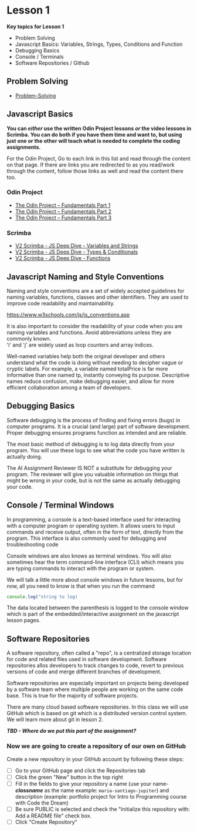# Lesson 1

**Key topics for Lesson 1**

- Problem Solving
- Javascript Basics: Variables, Strings, Types, Conditions and Function
- Debugging Basics
- Console / Terminals
- Software Repositories / Github

## Problem Solving

- [Problem-Solving](../assets/Problem-Solving.md)

## Javascript Basics

**You can _either_ use the written Odin Project lessons _or_ the video lessons in Scrimba. You can do both if you have them time and want to, but using just one or the other will teach what is needed to complete the coding assignments.**

For the Odin Project, Go to each link in this list and read through the content on that page. If there are links you are redirected to as you read/work through the content, follow those links as well and read the content there too.

### Odin Project

- [The Odin Project – Fundamentals Part 1](https://www.theodinproject.com/paths/foundations/courses/foundations/lessons/fundamentals-part-1)
- [The Odin Project – Fundamentals Part 2](https://www.theodinproject.com/paths/foundations/courses/foundations/lessons/fundamentals-part-2)
- [The Odin Project – Fundamentals Part 3](https://www.theodinproject.com/paths/foundations/courses/foundations/lessons/fundamentals-part-3)

### Scrimba

- [V2 Scrimba - JS Deep Dive - Variables and Strings](https://v2.scrimba.com/javascript-deep-dive-c0a/~04)
- [V2 Scrimba - JS Deep Dive - Types & Conditionals](https://v2.scrimba.com/javascript-deep-dive-c0a/~0g)
- [V2 Scrimba - JS Deep Dive - Functions](https://v2.scrimba.com/javascript-deep-dive-c0a/~0q)

## Javascript Naming and Style Conventions

Naming and style conventions are a set of widely accepted guidelines for naming variables, functions, classes and other identifiers. They are used to improve code readability and maintainability.

https://www.w3schools.com/js/js_conventions.asp

It is also important to consider the readability of your code when you are naming variables and functions. Avoid abbreviations unless they are commonly known.  
'i' and 'j' are widely used as loop counters and array indices.

Well-named variables help both the original developer and others understand what the code is doing without needing to decipher vague or cryptic labels. For example, a variable named totalPrice is far more informative than one named tp, instantly conveying its purpose. Descriptive names reduce confusion, make debugging easier, and allow for more efficient collaboration among a team of developers.

## Debugging Basics

Software debugging is the process of finding and fixing errors (bugs) in computer programs. It is a crucial (and large) part of software development. Proper debugging ensures programs function as intended and are reliable.

The most basic method of debugging is to log data directly from your program. You will use these logs to see what the code you have written is actually doing.

The AI Assignment Reviewer IS NOT a substitute for debugging your program. The reviewer will give you valuable information on things that might be wrong in your code, but is not the same as actually debugging your code.

## Console / Terminal Windows

In programming, a console is a text-based interface used for interacting with a computer program or operating system. It allows users to input commands and receive output, often in the form of text, directly from the program. This interface is also commonly used for debugging and troubleshooting code

Console windows are also knows as terminal windows. You will also sometimes hear the term command-line interface (CLI) which means you are typing commands to interact with the program or system.

We will talk a little more about console windows in future lessons, but for now, all you need to know is that when you run the command

```javascript
console.log("string to log)
```

The data located between the parenthesis is logged to the console window which is part of the embedded/interactive assignment on the javascript lesson pages.

## Software Repositories

A software repository, often called a "repo", is a centralized storage location for code and related files used in software development. Software repositories allos developers to track changes to code, revert to previous versions of code and merge different branches of development.

Software repositories are especially important on projects being developed by a software team where multiple people are working on the same code base. This is true for the majority of software projects.

There are many cloud based software repositories. In this class we will use GitHub which is based on git which is a distributed version control system. We will learn more about git in lesson 2.

**_TBD - Where do we put this part of the assignment?_**

### Now we are going to create a repository of our own on GitHub

Create a new repository in your GitHub account by following these steps:

- [ ] Go to your GitHub page and click the Repositories tab
- [ ] Click the green "New" button in the top right
- [ ] Fill in the fields to give your repository a name (use your name-**_classname_** as the name example: `maria-santiago-jupiter`) and description (example: portfolio project for Intro to Programming course with Code the Dream)
- [ ] Be sure PUBLIC is selected and check the "Initialize this repository with: Add a README file" check box.
- [ ] Click "Create Repository"
